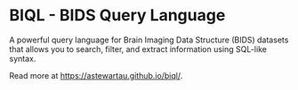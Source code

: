 # BIQL - BIDS Query Language

A powerful query language for Brain Imaging Data Structure (BIDS) datasets that allows you to search, filter, and extract information using SQL-like syntax.

Read more at https://astewartau.github.io/biql/.

